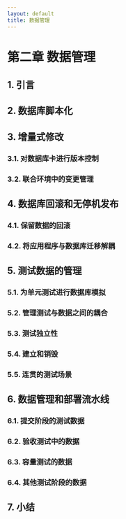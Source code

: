 ```yaml
---
layout: default
title: 数据管理
---
```


# 第二章 数据管理

## 1. 引言

## 2. 数据库脚本化

## 3. 增量式修改

### 3.1. 对数据库卡进行版本控制

### 3.2. 联合环境中的变更管理


## 4. 数据库回滚和无停机发布

### 4.1. 保留数据的回滚

### 4.2. 将应用程序与数据库迁移解耦


## 5. 测试数据的管理

### 5.1. 为单元测试进行数据库模拟

### 5.2. 管理测试与数据之间的耦合

### 5.3. 测试独立性


### 5.4. 建立和销毁


### 5.5. 连贯的测试场景


## 6. 数据管理和部署流水线


### 6.1. 提交阶段的测试数据

### 6.2. 验收测试中的数据

### 6.3. 容量测试的数据


### 6.4. 其他测试阶段的数据

## 7. 小结
